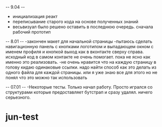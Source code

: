 
-- 9.04 --
 - инициализация реакт
 - переписывание старого кода на основе полученных знаний
 - весьвизуал было решено оставить в последнюю очередь. сначала рабочий прототип

-- 8.01 --
-закончен макет для начальной страницы
-пытаюсь сделать навигационную панель с кнопками логотипом и выпадающем окном с именем профиля и кнопкой выход как в вконтакте сверху справа. исходный код в самом контакте не очень помогает. пока не ясно как именно это реализовать.
-не очень нравится что на каждую страницу в голову кидаю одинаковые ссылки. надо найти способ как это делать из одного файла для каждой страницы. или я уже знаю все для этого но не понял что это можно так использовать

-- 07.01 --
-Некоторые тесты. Только начал работу. Просто игрался со структурами которые предоставляет бутстрап и сразу удалял. ничего серьезного.

# jun-test 